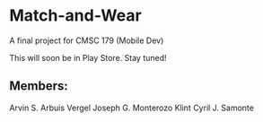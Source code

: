 # Match-and-Wear
A final project for CMSC 179 (Mobile Dev)

This will soon be in Play Store. Stay tuned!

## Members:
Arvin S. Arbuis
Vergel Joseph G. Monterozo
Klint Cyril J. Samonte
